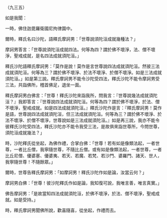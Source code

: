 （九三五）

如是我聞：

一時，佛住迦毘羅衛國尼拘律園中。

爾時，釋氏名曰沙陀，語釋氏摩訶男：「世尊說須陀洹成就幾種法？」

摩訶男答言：「世尊說須陀洹成就四法。何等為四？謂於佛不壞淨，法、僧不壞淨，聖戒成就，是名四法成就須陀洹。」

釋氏沙陀語釋氏摩訶男：「莫作是說！莫作是言世尊說四法成就須陀洹。然彼三法成就須陀洹。何等為三？謂於佛不壞淨、於法不壞淨、於僧不壞淨。如是三法成就須陀洹。」如是第三說。釋氏摩訶男不能令沙陀受四法，釋氏沙陀不能令摩訶男受三法，共詣佛所，稽首佛足，退坐一面。

釋氏摩訶男白佛言：「世尊！釋氏沙陀來詣我所，問我言：『世尊說幾法成就須陀洹？』我即答言：『世尊說四法成就須陀洹。何等為四？謂於佛不壞淨，於法、僧不壞淨，聖戒成就。如是四法成就須陀洹。』釋氏沙陀作是言：『釋氏摩訶男！莫作是語，世尊說四法成就須陀洹，但三法成就須陀洹。何等為三？謂於佛不壞淨、於法不壞淨、於僧不壞淨，世尊說如是三法成就須陀洹。』如是再三說，我亦不能令彼釋氏沙陀受四法，釋氏沙陀亦不能令我受三法，是故俱來詣世尊所，今問世尊，須陀洹成就幾法？」

時，沙陀釋氏從坐起，為佛作禮，合掌白佛：「世尊！若有如是像類法起，一者世尊，一者比丘僧，我寧隨世尊，不隨比丘僧。或有如是像類法起，一者世尊，一者比丘尼僧、優婆塞、優婆夷、若天、若魔、若梵、若沙門、婆羅門、諸天、世人，我寧隨世尊！不隨餘眾。」

爾時，世尊告釋氏摩訶男：「如摩訶男！釋氏沙陀作如是論，汝當云何？」

摩訶男白佛：「世尊！彼沙陀釋氏作如是論，我知復可說，我唯言善，唯言真實。」

佛告摩訶男：「是故當知四法成就須陀洹，於佛不壞淨，於法、僧不壞淨，聖戒成就。如是受持。」

時，釋氏摩訶男聞佛所說，歡喜隨喜，從坐起，作禮而去。





